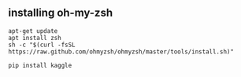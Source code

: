 ## installing oh-my-zsh

```
apt-get update
apt install zsh
sh -c "$(curl -fsSL https://raw.github.com/ohmyzsh/ohmyzsh/master/tools/install.sh)"

pip install kaggle
```
